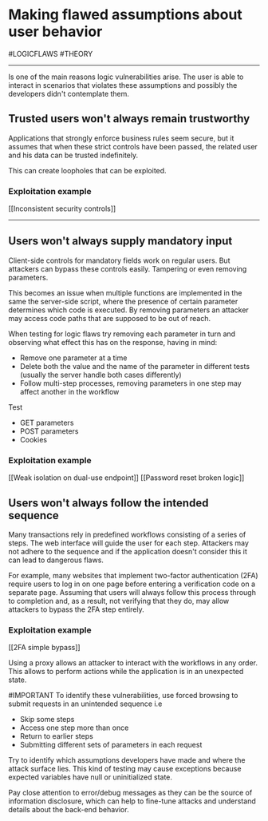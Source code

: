 # Making flawed assumptions about user behavior

#LOGICFLAWS 
#THEORY 
<hr>

Is one of the main reasons logic vulnerabilities arise. The user is able to interact in scenarios that violates these assumptions and possibly the developers didn't contemplate them.

## Trusted users won't always remain trustworthy

Applications that strongly enforce business rules seem secure, but it assumes that when these strict controls have been passed, the related user and his data can be trusted indefinitely.

This can create loopholes that can be exploited.

### Exploitation example
[[Inconsistent security controls]]
<hr>

## Users won't always supply mandatory input

Client-side controls for mandatory fields work on regular users. But attackers can bypass these controls easily. Tampering or even removing parameters.

This becomes an issue when multiple functions are implemented in the same the server-side script, where the presence of certain parameter determines which code is executed. By removing parameters an attacker may access code paths that are supposed to be out of reach.

When testing for logic flaws try removing each parameter in turn and observing what effect this has on the response, having in mind:

- Remove one parameter at a time
- Delete both the value and the name of the parameter in different tests (usually the server handle both cases differently)
- Follow multi-step processes, removing parameters in one step may affect another in the workflow

Test
- GET parameters
- POST parameters
- Cookies

### Exploitation example

[[Weak isolation on dual-use endpoint]]
[[Password reset broken logic]]

## Users won't always follow the intended sequence

Many transactions rely in predefined workflows consisting of a series of steps. The web interface will guide the user for each step. Attackers may not adhere to the sequence and if the application doesn't consider this it can lead to dangerous flaws.

For example, many websites that implement two-factor authentication (2FA) require users to log in on one page before entering a verification code on a separate page. Assuming that users will always follow this process through to completion and, as a result, not verifying that they do, may allow attackers to bypass the 2FA step entirely.

### Exploitation example

[[2FA simple bypass]]

Using a proxy allows an attacker to interact with the workflows in any order. This allows to perform actions while the application is in an unexpected state.

#IMPORTANT
To identify these vulnerabilities, use forced browsing to submit requests in an unintended sequence i.e

- Skip some steps
- Access one step more than once
- Return to earlier steps
- Submitting different sets of parameters in each request

Try to identify which assumptions developers have made and where the attack surface lies. This kind of testing may cause exceptions because expected variables have null or uninitialized state.

Pay close attention to error/debug messages as they can be the source of information disclosure, which can help to fine-tune attacks and understand details about the back-end behavior.

